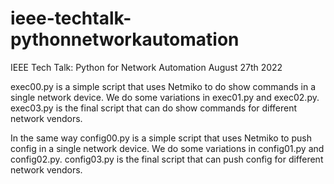 # ieee-techtalk-pythonnetworkautomation
IEEE Tech Talk: Python for Network Automation
August 27th 2022

exec00.py is a simple script that uses Netmiko to do show commands in a single network device.
We do some variations in exec01.py and exec02.py.
exec03.py is the final script that can do show commands for different network vendors.

In the same way config00.py is a simple script that uses Netmiko to push config in a single network device.
We do some variations in config01.py and config02.py.
config03.py is the final script that can push config for different network vendors.

